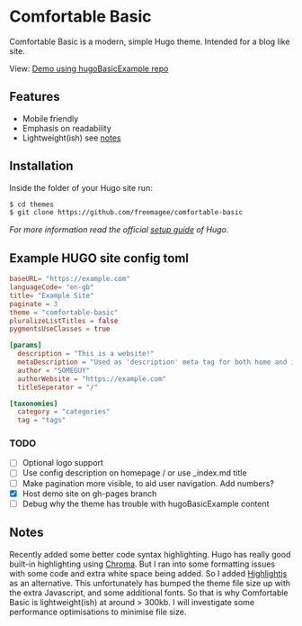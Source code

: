 # Comfortable Basic

Comfortable Basic is a modern, simple Hugo theme. Intended for a blog like site.

View: [Demo using hugoBasicExample repo](https://freemagee.github.io/comfortable-basic/)

## Features

- Mobile friendly
- Emphasis on readability
- Lightweight(ish) see [notes](#notes)

## Installation

Inside the folder of your Hugo site run:

```bash
$ cd themes
$ git clone https://github.com/freemagee/comfortable-basic
```

*For more information read the official [setup guide](https://gohugo.io/overview/installing/) of Hugo.*

## Example HUGO site config toml

```toml
baseURL= "https://example.com"
languageCode= "en-gb"
title= "Example Site"
paginate = 3
theme = "comfortable-basic"
pluralizeListTitles = false
pygmentsUseClasses = true

[params]
  description = "This is a website!"
  metaDescription = "Used as 'description' meta tag for both home and index pages. If not set, 'description' will be used instead"
  author = "SOMEGUY"
  authorWebsite = "https://example.com"
  titleSeperator = "/"

[taxonomies]
  category = "categories"
  tag = "tags"
```

### TODO

- [ ] Optional logo support
- [ ] Use config description on homepage / or use _index.md title
- [ ] Make pagination more visible, to aid user navigation. Add numbers?
- [x] Host demo site on gh-pages branch
- [ ] Debug why the theme has trouble with hugoBasicExample content

## Notes

Recently added some better code syntax highlighting. Hugo has really good built-in highlighting using [Chroma](https://gohugo.io/content-management/syntax-highlighting/). But I ran into some formatting issues with some code and extra white space being added. So I added [Highlightjs](https://highlightjs.org/) as an alternative. This unfortunately has bumped the theme file size up with the extra Javascript, and some additional fonts. So that is why Comfortable Basic is lightweight(ish) at around > 300kb. I will investigate some performance optimisations to minimise file size.
